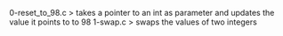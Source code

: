 0-reset_to_98.c >  takes a pointer to an int as parameter and updates the value it points to to 98
1-swap.c > swaps the values of two integers

